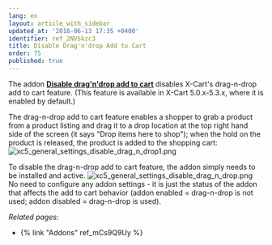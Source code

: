 ```yaml
---
lang: en
layout: article_with_sidebar
updated_at: '2018-06-13 17:35 +0400'
identifier: ref_2NVSkzc3
title: Disable Drag'n'drop Add to Cart
order: 75
published: true
---
```

The addon **[Disable drag'n'drop add to cart](https://market.x-cart.com/addons/disable-drag-n-drop.html "Disable drag'n'drop add to cart")** disables X-Cart's drag-n-drop add to cart feature. (This feature is available in X-Cart 5.0.x-5.3.x, where it is enabled by default.)

The drag-n-drop add to cart feature enables a shopper to grab a product from a product listing and drag it to a drop location at the top right hand side of the screen (it says "Drop items here to shop"); when the hold on the product is released, the product is added to the shopping cart:
![xc5_general_settings_disable_drag_n_drop1.png]({{site.baseurl}}/attachments/ref_2NVSkzc3/xc5_general_settings_disable_drag_n_drop1.png)

To disable the drag-n-drop add to cart feature, the addon simply needs to be installed and active.
![xc5_general_settings_disable_drag_n_drop.png]({{site.baseurl}}/attachments/ref_2NVSkzc3/xc5_general_settings_disable_drag_n_drop.png)
No need to configure any addon settings - it is just the status of the addon that affects the add to cart behavior (addon enabled = drag-n-drop is not used; addon disabled = drag-n-drop is used).

_Related pages:_

   * {% link "Addons" ref_mCs9Q9Uy %}

